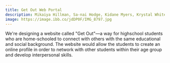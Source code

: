 ```yaml
---
title: Get Out Web Portal
description: Mikaiya Hillman, Sa-nai Hodge, Kidane Myers, Krystal White
image: https://image.ibb.co/jdDP0F/IMG_8797.jpg
---
```


<p>We're designing a website called "Get Out"—a way for highschool students who are home-schooled to connect with others with the same educational and social background. The website would allow the students to create an online profile in order to network with other students within their age group and develop interpersonal skills.</p>

